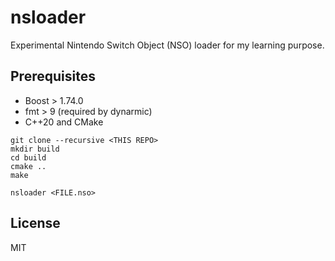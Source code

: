 # nsloader

Experimental Nintendo Switch Object (NSO) loader for my learning purpose.

## Prerequisites

- Boost > 1.74.0
- fmt > 9 (required by dynarmic)
- C++20 and CMake

```
git clone --recursive <THIS REPO>
mkdir build
cd build
cmake ..
make
```

```
nsloader <FILE.nso>
```

## License

MIT
